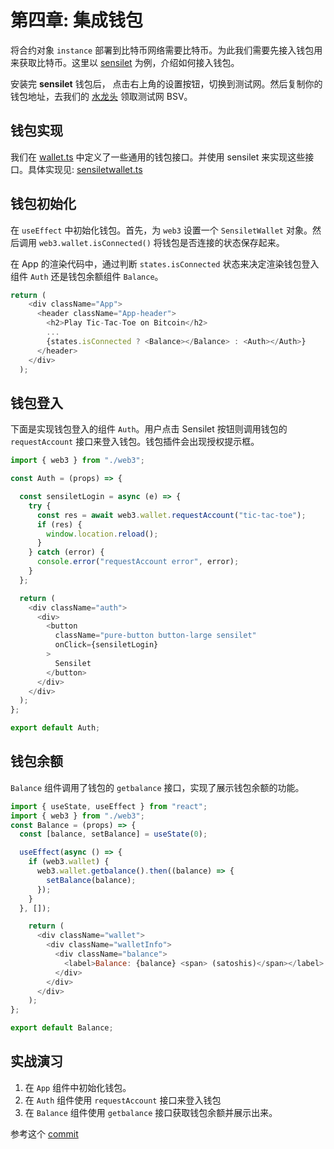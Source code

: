 # 第四章: 集成钱包

将合约对象 `instance` 部署到比特币网络需要比特币。为此我们需要先接入钱包用来获取比特币。这里以 [sensilet](https://sensilet.com) 为例，介绍如何接入钱包。

安装完 **sensilet** 钱包后， 点击右上角的设置按钮，切换到测试网。然后复制你的钱包地址，去我们的 [水龙头](https://scrypt.io/#faucet) 领取测试网 BSV。
## 钱包实现

我们在 [wallet.ts](https://github.com/sCrypt-Inc/tic-tac-toe/blob/webapp/src/web3/wallet.ts) 中定义了一些通用的钱包接口。并使用 sensilet 来实现这些接口。具体实现见: [sensiletwallet.ts](https://github.com/sCrypt-Inc/tic-tac-toe/blob/webapp/src/web3/sensiletwallet.ts)


## 钱包初始化

在 `useEffect` 中初始化钱包。首先，为 `web3` 设置一个 `SensiletWallet` 对象。然后调用 `web3.wallet.isConnected()` 将钱包是否连接的状态保存起来。

在 App 的渲染代码中，通过判断 `states.isConnected` 状态来决定渲染钱包登入组件 `Auth` 还是钱包余额组件 `Balance`。

```javascript
return (
    <div className="App">
      <header className="App-header">
        <h2>Play Tic-Tac-Toe on Bitcoin</h2>
        ...
        {states.isConnected ? <Balance></Balance> : <Auth></Auth>}
      </header>
    </div>
  );
```

## 钱包登入
下面是实现钱包登入的组件 `Auth`。用户点击 Sensilet 按钮则调用钱包的 `requestAccount` 接口来登入钱包。钱包插件会出现授权提示框。

```js
import { web3 } from "./web3";

const Auth = (props) => {

  const sensiletLogin = async (e) => {
    try {
      const res = await web3.wallet.requestAccount("tic-tac-toe");
      if (res) {
        window.location.reload();
      }
    } catch (error) {
      console.error("requestAccount error", error);
    }
  };

  return (
    <div className="auth">
      <div>
        <button
          className="pure-button button-large sensilet"
          onClick={sensiletLogin}
        >
          Sensilet
        </button>
      </div>
    </div>
  );
};

export default Auth;
```


## 钱包余额

`Balance` 组件调用了钱包的 `getbalance` 接口，实现了展示钱包余额的功能。

```js
import { useState, useEffect } from "react";
import { web3 } from "./web3";
const Balance = (props) => {
  const [balance, setBalance] = useState(0);

  useEffect(async () => {
    if (web3.wallet) {
      web3.wallet.getbalance().then((balance) => {
        setBalance(balance);
      });
    }
  }, []);

    return (
      <div className="wallet">
        <div className="walletInfo">
          <div className="balance">
            <label>Balance: {balance} <span> (satoshis)</span></label>
          </div>
        </div>
      </div>
    );
};

export default Balance;
```

## 实战演习

1. 在 `App` 组件中初始化钱包。
2. 在 `Auth` 组件使用 `requestAccount` 接口来登入钱包
3. 在 `Balance` 组件使用 `getbalance` 接口获取钱包余额并展示出来。

参考这个 [commit](https://github.com/sCrypt-Inc/tic-tac-toe/commit/b792258bdd3909b9e00f788db8e62c586b182681)
